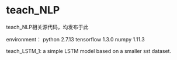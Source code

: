 # teach_NLP
teach_NLP相关源代码，均发布于此

environment：
python                    2.7.13
tensorflow                1.3.0
numpy                     1.11.3

teach_LSTM_1:
	a simple LSTM model based on a smaller sst dataset.

